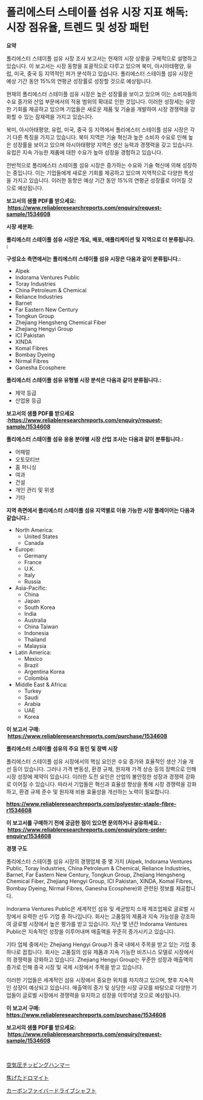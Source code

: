 <p><h1>폴리에스터 스테이플 섬유 시장 지표 해독: 시장 점유율, 트렌드 및 성장 패턴</h1></p><p><strong>요약</strong></p>
<p><p>폴리에스터 스테이플 섬유 시장 조사 보고서는 현재의 시장 상황을 구체적으로 설명하고 있습니다. 이 보고서는 시장 동향을 포괄적으로 다루고 있으며 북미, 아시아태평양, 유럽, 미국, 중국 등 지역적인 퍼가 분석하고 있습니다. 폴리에스터 스테이플 섬유 시장은 예상 기간 동안 15%의 연평균 성장률로 성장할 것으로 예상됩니다.</p><p>현재의 폴리에스터 스테이플 섬유 시장은 높은 성장률을 보이고 있으며 이는 소비자들의 수요 증가와 산업 부문에서의 적용 범위의 확대로 인한 것입니다. 이러한 성장세는 유망한 기회를 제공하고 있으며 기업들은 새로운 제품 및 기술을 개발하여 시장 경쟁력을 강화할 수 있는 잠재력을 가지고 있습니다.</p><p>북미, 아시아태평양, 유럽, 미국, 중국 등 지역에서 폴리에스터 스테이플 섬유 시장은 각기 다른 특징을 가지고 있습니다. 북미 지역은 기술 혁신과 높은 소비자 수요로 인해 높은 성장률을 보이고 있으며 아시아태평양 지역은 생산 능력과 경쟁력을 갖고 있습니다. 유럽은 지속 가능한 제품에 대한 수요가 높아 성장을 경험하고 있습니다.</p><p>전반적으로 폴리에스터 스테이플 섬유 시장은 증가하는 수요와 기술 혁신에 의해 성장하는 중입니다. 이는 기업들에게 새로운 기회를 제공하고 있으며 지역적으로 다양한 특성을 가지고 있습니다. 이러한 동향은 예상 기간 동안 15%의 연평균 성장률로 이어질 것으로 예상됩니다.</p></p>
<p><strong>보고서의 샘플 PDF를 받으세요: &nbsp;<a href="https://www.reliableresearchreports.com/enquiry/request-sample/1534608">https://www.reliableresearchreports.com/enquiry/request-sample/1534608</a></strong></p>
<p><strong>시장 세분화:</strong></p>
<p><strong> 폴리에스터 스테이플 섬유 시장은 개요, 배포, 애플리케이션 및 지역으로 더 분류됩니다. :</strong></p>
<p><strong>구성요소 측면에서는 폴리에스터 스테이플 섬유 시장은 다음과 같이 분류됩니다.:</strong></p>
<p><ul><li>Alpek</li><li>Indorama Ventures Public</li><li>Toray Industries</li><li>China Petroleum & Chemical</li><li>Reliance Industries</li><li>Barnet</li><li>Far Eastern New Century</li><li>Tongkun Group</li><li>Zhejiang Hengsheng Chemical Fiber</li><li>Zhejiang Hengyi Group</li><li>ICI Pakistan</li><li>XINDA</li><li>Komal Fibres</li><li>Bombay Dyeing</li><li>Nirmal Fibres</li><li>Ganesha Ecosphere</li></ul></p>
<p><strong> 폴리에스터 스테이플 섬유 유형별 시장 분석은 다음과 같이 분류됩니다.:</strong></p>
<p><ul><li>제약 등급</li><li>산업용 등급</li></ul></p>
<p><strong>보고서의 샘플 PDF를 받으세요 :<a href="https://www.reliableresearchreports.com/enquiry/request-sample/1534608">https://www.reliableresearchreports.com/enquiry/request-sample/1534608</a></strong></p>
<p><strong> 폴리에스터 스테이플 섬유 응용 분야별 시장 산업 조사는 다음과 같이 분류됩니다.:</strong></p>
<p><ul><li>어패럴</li><li>오토모티브</li><li>홈 퍼니싱</li><li>여과</li><li>건설</li><li>개인 관리 및 위생</li><li>기타</li></ul></p>
<p><strong>지역 측면에서 폴리에스터 스테이플 섬유 지역별로 이용 가능한 시장 플레이어는 다음과 같습니다.:</strong></p>
<p><ul>
    <li>
        North America:
        <ul>
            <li>United States</li>
            <li>Canada</li>
        </ul>
    </li>
    <li>
        Europe:
        <ul>
            <li>Germany</li>
            <li>France</li>
            <li>U.K.</li>
            <li>Italy</li>
            <li>Russia</li>
        </ul>
    </li>
    <li>
        Asia-Pacific:
        <ul>
            <li>China</li>
            <li>Japan</li>
            <li>South Korea</li>
            <li>India</li>
            <li>Australia</li>
            <li>China Taiwan</li>
            <li>Indonesia</li>
            <li>Thailand</li>
            <li>Malaysia</li>
        </ul>
    </li>
    <li>
        Latin America:
        <ul>
            <li>Mexico</li>
            <li>Brazil</li>
            <li>Argentina Korea</li>
            <li>Colombia</li>
        </ul>
    </li>
    <li>
        Middle East & Africa:
        <ul>
            <li>Turkey</li>
            <li>Saudi</li>
            <li>Arabia</li>
            <li>UAE</li>
            <li>Korea</li>
        </ul>
    </li>
    </ul></p>
<p><strong>이 보고서 구매: &nbsp;<a href="https://www.reliableresearchreports.com/purchase/1534608">https://www.reliableresearchreports.com/purchase/1534608</a></strong></p>
<p><strong>폴리에스터 스테이플 섬유의 주요 동인 및 장벽 시장</strong></p>
<p><p>폴리에스터 스테이플 섬유 시장에서의 핵심 요인은 수요 증가와 효율적인 생산 기술 개선 등이 있습니다. 그러나 가격 변동성, 환경 규제, 원자재 가격 상승 등의 장벽으로 인해 시장 성장에 제약이 있습니다. 이러한 도전 요인은 산업의 불안정한 성장과 경쟁력 강화로 이어질 수 있습니다. 따라서 기업들은 혁신과 효율성 향상을 통해 시장 경쟁력을 강화하고, 환경 규제 준수 및 원자재 비용 효율성을 개선하는 노력이 필요합니다.</p></p>
<p><strong><a href="https://www.reliableresearchreports.com/polyester-staple-fibre-r1534608">https://www.reliableresearchreports.com/polyester-staple-fibre-r1534608</a></strong></p>
<p><strong>이 보고서를 구매하기 전에 궁금한 점이 있으면 문의하거나 공유하세요.: &nbsp;<a href="https://www.reliableresearchreports.com/enquiry/pre-order-enquiry/1534608">https://www.reliableresearchreports.com/enquiry/pre-order-enquiry/1534608</a></strong></p>
<p><strong>경쟁 구도</strong></p>
<p><p>폴리에스터 스테이플 섬유 시장의 경쟁업체 중 몇 가지 (Alpek, Indorama Ventures Public, Toray Industries, China Petroleum & Chemical, Reliance Industries, Barnet, Far Eastern New Century, Tongkun Group, Zhejiang Hengsheng Chemical Fiber, Zhejiang Hengyi Group, ICI Pakistan, XINDA, Komal Fibres, Bombay Dyeing, Nirmal Fibres, Ganesha Ecosphere)와 관련된 정보를 제공합니다.</p><p>Indorama Ventures Public은 세계적인 섬유 및 세균방지 소재 제조업체로 글로벌 시장에서 유력한 선두 기업 중 하나입니다. 회사는 고품질의 제품과 지속 가능성을 강조하여 글로벌 시장에서 높은 평가를 받고 있습니다. 지난 몇 년간 Indorama Ventures Public은 지속적인 성장을 이루어내며 매출액을 꾸준히 증가시키고 있습니다.</p><p>기타 업체 중에서는 Zhejiang Hengyi Group가 중국 내에서 주목을 받고 있는 기업 중 하나로 꼽힙니다. 회사는 고품질의 섬유 제품과 지속 가능한 비즈니스 모델로 시장에서의 경쟁력을 강화하고 있습니다. Zhejiang Hengyi Group는 꾸준한 성장과 매출액의 증가로 인해 중국 시장 및 국제 시장에서 주목을 받고 있습니다.</p><p>이러한 기업들은 세계적인 섬유 시장에서 중요한 위치를 차지하고 있으며, 향후 지속적인 성장이 예상되고 있습니다. 매출액의 증가 및 상당한 시장 규모를 바탕으로 다양한 기업들이 글로벌 시장에서 경쟁력을 유지하고 성장을 이루어낼 것으로 예상됩니다.</p></p>
<p><strong>이 보고서 구매: &nbsp; <a href="https://www.reliableresearchreports.com/purchase/1534608">https://www.reliableresearchreports.com/purchase/1534608</a></strong></p>
<p><strong>보고서의 샘플 PDF를 받으세요: &nbsp;<a href="https://www.reliableresearchreports.com/enquiry/request-sample/1534608">https://www.reliableresearchreports.com/enquiry/request-sample/1534608</a></strong><strong></strong></p>
<p>&nbsp;</p>
<p><p><a href="https://medium.com/@oswaldoavarro768546/%E6%AC%A1%E3%81%AE%E6%96%87%E3%82%92%E6%97%A5%E6%9C%AC%E8%AA%9E%E3%81%AB%E7%BF%BB%E8%A8%B3%E3%81%97%E3%81%BE%E3%81%99-2024%E5%B9%B4%E3%81%8B%E3%82%892031%E5%B9%B4%E3%81%BE%E3%81%A7%E3%81%AE%E6%9C%9F%E9%96%93%E3%81%AB%E4%BA%88%E6%B8%AC%E3%81%95%E3%82%8C%E3%82%8B%E3%83%8B%E3%83%A5%E3%83%BC%E3%83%9E%E3%83%81%E3%83%83%E3%82%AF%E3%83%81%E3%83%83%E3%83%94%E3%83%B3%E3%82%B0%E3%83%8F%E3%83%B3%E3%83%9E%E3%83%BC%E3%81%AE%E5%B8%82%E5%A0%B4%E5%8B%95%E5%90%91%E3%81%A8%E5%B8%82%E5%A0%B4%E5%88%86%E6%9E%90-6b692334830b">空気圧チッピングハンマー</a></p><p><a href="https://medium.com/@nicholasallan19/%E7%84%BC%E3%81%91%E3%81%9F%E3%83%89%E3%83%AD%E3%83%9E%E3%82%A4%E3%83%88%E5%B8%82%E5%A0%B4%E3%81%AE%E8%A6%8F%E6%A8%A1-%E5%B8%82%E5%A0%B4%E5%B1%95%E6%9C%9B%E3%81%A8%E5%B8%82%E5%A0%B4%E4%BA%88%E6%B8%AC-2024%E5%B9%B4%E3%81%8B%E3%82%892031%E5%B9%B4%E3%81%BE%E3%81%A7-622bdd52b6f0">焦げたドロマイト</a></p><p><a href="https://medium.com/@jackieshlerin98056/%E7%82%AD%E7%B4%A0%E7%B9%8A%E7%B6%AD%E3%83%89%E3%83%A9%E3%82%A4%E3%83%96%E3%82%B7%E3%83%A3%E3%83%95%E3%83%88%E5%B8%82%E5%A0%B4-%E7%A8%AE%E9%A1%9E-%E7%94%A8%E9%80%94-%E3%81%8A%E3%82%88%E3%81%B3%E5%9C%B0%E7%90%86%E3%81%AB%E3%82%88%E3%82%8B%E5%8C%85%E6%8B%AC%E7%9A%84%E8%A9%95%E4%BE%A1-569b044534b0">カーボンファイバードライブシャフト</a></p></p>